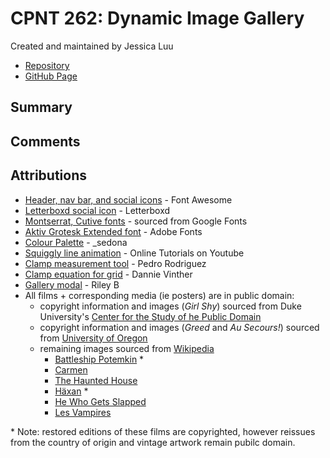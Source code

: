 # CPNT 262: Dynamic Image Gallery

Created and maintained by Jessica Luu

- [Repository](https://github.com/jluu38/cpnt262-a2/)
- [GitHub Page](https://jluu38.github.io/cpnt262-a2)

## Summary

## Comments 

## Attributions

- [Header, nav bar, and social icons](https://fontawesome.com/license/free) - Font Awesome
- [Letterboxd social icon](https://letterboxd.com/about/brand/) - Letterboxd
- [Montserrat, Cutive fonts](https://fonts.google.com/?query=cuti&sidebar.open=true&selection.family=Cutive|Montserrat:wght@100) - sourced from Google Fonts
- [Aktiv Grotesk Extended font](https://fonts.adobe.com/fonts/aktiv-grotesk) - Adobe Fonts
- [Colour Palette](https://lospec.com/palette-list/warmlight) - _sedona
- [Squiggly line animation](https://www.youtube.com/watch?v=BfdHnxpnQyw) - Online Tutorials on Youtube
- [Clamp measurement tool](https://css-tricks.com/linearly-scale-font-size-with-css-clamp-based-on-the-viewport/) - Pedro Rodriguez
- [Clamp equation for grid](https://blog.logrocket.com/flexible-layouts-without-media-queries/) - Dannie Vinther
- [Gallery modal](https://codepen.io/RileyB/pen/XQyaXy) - Riley B
- All films + corresponding media (ie posters) are in public domain:
  - copyright information and images (*Girl Shy*) sourced from Duke University's [Center for the Study of he Public Domain](https://web.law.duke.edu/cspd/publicdomainday/2020/)
  - copyright information and images (*Greed* and *Au Secours!*) sourced from [University of Oregon](https://expo.uoregon.edu/spotlight/public-domain-day-2020)
  - remaining images sourced from [Wikipedia](  https://en.wikipedia.org/wiki/Wikipedia:Public_domain_image_resources)
    - [Battleship Potemkin](https://commons.wikimedia.org/wiki/File:Vintage_Potemkin.jpg) *
    - [Carmen](https://commons.wikimedia.org/wiki/File:Rosabel_Morrison_-_Carmen_poster.png)
    - [The Haunted House](https://commons.wikimedia.org/wiki/File:Haunted_house1921.jpg)
    - [Häxan](https://en.wikipedia.org/wiki/H%C3%A4xan#/media/File:Haxan_sv_poster.jpg) *
    - [He Who Gets Slapped](https://commons.wikimedia.org/wiki/File:He_Who_Gets_Slapped.jpg)
    - [Les Vampires](https://commons.wikimedia.org/wiki/File:Lesvampiresposter.jpg)

\* Note: restored editions of these films are copyrighted, however reissues from the country of origin and vintage artwork remain pubilc domain.
